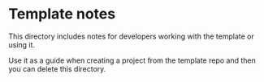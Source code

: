 # Template notes

This directory includes notes for developers working with the template or using it.

Use it as a guide when creating a project from the template repo and then you can delete this directory.
